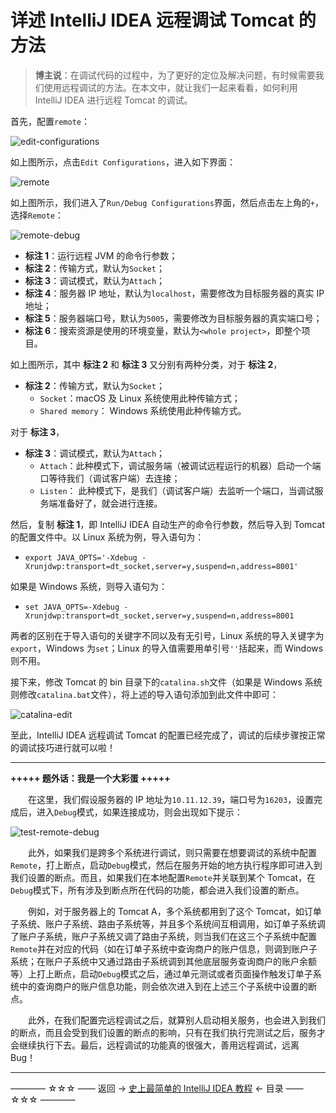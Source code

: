 # 详述 IntelliJ IDEA 远程调试 Tomcat 的方法

> **博主说**：在调试代码的过程中，为了更好的定位及解决问题，有时候需要我们使用远程调试的方法。在本文中，就让我们一起来看看，如何利用 IntelliJ IDEA 进行远程 Tomcat 的调试。

首先，配置`remote`：

![edit-configurations](../../images/remote/edit-configurations.png)

如上图所示，点击`Edit Configurations`，进入如下界面：

![remote](../../images/remote/remote.png)

如上图所示，我们进入了`Run/Debug Configurations`界面，然后点击左上角的`+`，选择`Remote`：

![remote-debug](../../images/remote/remote-debug.png)

- **标注 1**：运行远程 JVM 的命令行参数；
- **标注 2**：传输方式，默认为`Socket`；
- **标注 3**：调试模式，默认为`Attach`；
- **标注 4**：服务器 IP 地址，默认为`localhost`，需要修改为目标服务器的真实 IP 地址；
- **标注 5**：服务器端口号，默认为`5005`，需要修改为目标服务器的真实端口号；
- **标注 6**：搜索资源是使用的环境变量，默认为`<whole project>`，即整个项目。

如上图所示，其中 **标注 2** 和 **标注 3** 又分别有两种分类，对于 **标注 2**，

- **标注 2**：传输方式，默认为`Socket`；
  - `Socket`：macOS 及 Linux 系统使用此种传输方式；
  - `Shared memory`： Windows 系统使用此种传输方式。

对于 **标注 3**，

- **标注 3**：调试模式，默认为`Attach`；
  - `Attach`：此种模式下，调试服务端（被调试远程运行的机器）启动一个端口等待我们（调试客户端）去连接；
  - `Listen`： 此种模式下，是我们（调试客户端）去监听一个端口，当调试服务端准备好了，就会进行连接。

然后，复制 **标注 1**，即 IntelliJ IDEA 自动生产的命令行参数，然后导入到 Tomcat 的配置文件中。以 Linux 系统为例，导入语句为：

- `export JAVA_OPTS='-Xdebug -Xrunjdwp:transport=dt_socket,server=y,suspend=n,address=8001'`

如果是 Windows 系统，则导入语句为：

- `set JAVA_OPTS=-Xdebug -Xrunjdwp:transport=dt_socket,server=y,suspend=n,address=8001`

两者的区别在于导入语句的关键字不同以及有无引号，Linux 系统的导入关键字为`export`，Windows 为`set`；Linux 的导入值需要用单引号`''`括起来，而 Windows 则不用。

接下来，修改 Tomcat 的 bin 目录下的`catalina.sh`文件（如果是 Windows 系统则修改`catalina.bat`文件），将上述的导入语句添加到此文件中即可：

![catalina-edit](../../images/remote/catalina-edit.png)

至此，IntelliJ IDEA 远程调试 Tomcat 的配置已经完成了，调试的后续步骤按正常的调试技巧进行就可以啦！


----------

**+++++ 题外话：我是一个大彩蛋 +++++**


　　在这里，我们假设服务器的 IP 地址为`10.11.12.39`，端口号为`16203`，设置完成后，进入`Debug`模式，如果连接成功，则会出现如下提示：

![test-remote-debug](../../images/remote/test-remote-debug.png)

　　此外，如果我们是跨多个系统进行调试，则只需要在想要调试的系统中配置`Remote`，打上断点，启动`Debug`模式，然后在服务开始的地方执行程序即可进入到我们设置的断点。而且，如果我们在本地配置`Remote`并关联到某个 Tomcat，在`Debug`模式下，所有涉及到断点所在代码的功能，都会进入我们设置的断点。

　　例如，对于服务器上的 Tomcat A，多个系统都用到了这个 Tomcat，如订单子系统、账户子系统、路由子系统等，并且多个系统间互相调用，如订单子系统调了账户子系统，账户子系统又调了路由子系统，则当我们在这三个子系统中配置`Remote`并在对应的代码（如在订单子系统中查询商户的账户信息，则调到账户子系统；在账户子系统中又通过路由子系统调到其他底层服务查询商户的账户余额等）上打上断点，启动`Debug`模式之后，通过单元测试或者页面操作触发订单子系统中的查询商户的账户信息功能，则会依次进入到在上述三个子系统中设置的断点。

　　此外，在我们配置完远程调试之后，就算别人启动相关服务，也会进入到我们的断点，而且会受到我们设置的断点的影响，只有在我们执行完测试之后，服务才会继续执行下去。最后，远程调试的功能真的很强大，善用远程调试，远离 Bug！

----------

———— ☆☆☆ —— 返回 -> [史上最简单的 IntelliJ IDEA 教程](../../README.md) <- 目录 —— ☆☆☆ ————
